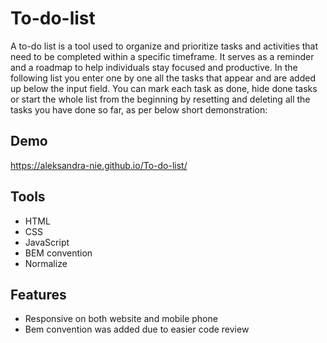﻿# To-do-list
A to-do list is a tool used to organize and prioritize tasks and activities that need to be completed within a specific timeframe. It serves as a reminder and a roadmap to help individuals stay focused and productive.
In the following list you enter one by one all the tasks that appear and are added up below the input field. You can mark each task as done, hide done tasks or start the whole list from the beginning by resetting and deleting all the tasks you have done so far, as per below short demonstration:
## Demo
https://aleksandra-nie.github.io/To-do-list/
## Tools
- HTML
- CSS
- JavaScript
- BEM convention
- Normalize
## Features
- Responsive on both website and mobile phone
- Bem convention was added due to easier code review


